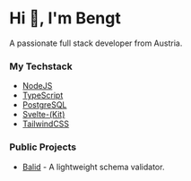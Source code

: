 # Hi 👋, I'm Bengt

A passionate full stack developer from Austria.


### My Techstack

- [NodeJS](https://nodejs.org)
- [TypeScript](https://www.typescriptlang.org/)
- [PostgreSQL](https://www.postgresql.org/)
- [Svelte-(Kit)](https://svelte.dev/)
- [TailwindCSS](https://tailwindcss.com/)

### Public Projects
- [Balid](https://github.com/Bxnq/balid) - A lightweight schema validator.
